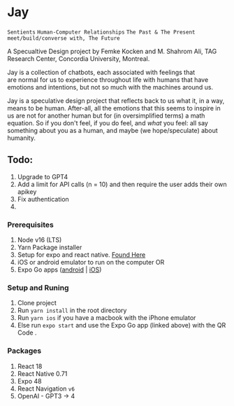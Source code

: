 # Jay
`Sentients` `Human-Computer Relationships` `The Past & The Present meet/build/converse with, The Future`

A Specualtive Design project by Femke Kocken and M. Shahrom Ali, TAG Research Center, Concordia University, Montreal. 

Jay is a collection of chatbots, each associated with feelings that are normal for us to experience throughout life with humans that have emotions and intentions, but not so much with the machines around us. 

Jay is a speculative design project that reflects back to us what it, in a way, means to be human. After-all, all the emotions that this seems to inspire in us are not for another human but for (in oversimplified terms) a math equation. So if you don't feel, if you do feel, and *what* you feel: all say something about you as a human, and maybe (we hope/speculate) about humanity.  

## Todo: 
1. Upgrade to GPT4 
2. Add a limit for API calls (n = 10) and then require the user adds their own apikey 
3. Fix authentication 
4. 


### Prerequisites 
1. Node v16 (LTS)
2. Yarn Package installer 
3. Setup for expo and react native. [Found Here](https://reactnative.dev/docs/environment-setup)
4. iOS or android emulator to run on the computer OR 
5. Expo Go apps ([android](https://play.google.com/store/apps/details?id=host.exp.exponent&hl=en_CA&gl=US) | [iOS](https://apps.apple.com/us/app/expo-go/id982107779))


### Setup and Runing 
1. Clone project 
2. Run `yarn install` in the root directory 
3. Run `yarn ios` if you have a macbook with the iPhone emulator
4. Else run `expo start` and use the Expo Go app (linked above) with the QR Code .

### Packages 
1. React 18 
2. React Native 0.71 
3. Expo 48 
4. React Navigation `v6` 
5. OpenAI - GPT3 -> 4 

